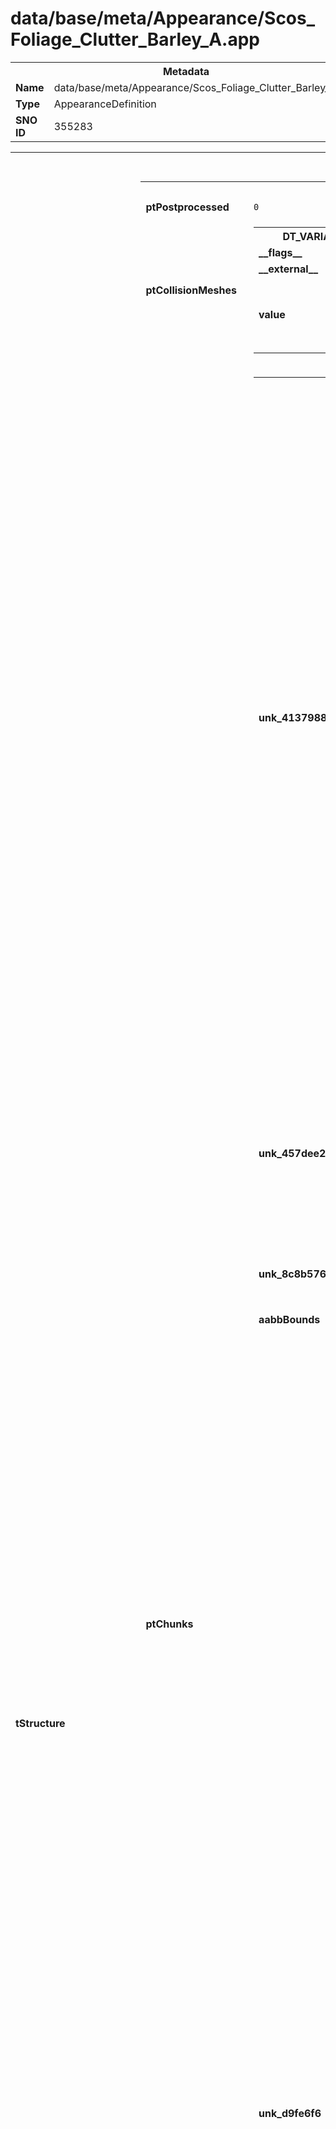 <h1>data/base/meta/Appearance/Scos_Foliage_Clutter_Barley_A.app</h1><table><tr><th colspan="100%">Metadata</th></tr><tr><td><b>Name</b></td><td>data/base/meta/Appearance/Scos_Foliage_Clutter_Barley_A.app</td></tr><tr><td><b>Type</b></td><td>AppearanceDefinition</td></tr><tr><td><b>SNO ID</b></td><td>355283</td></tr></table>

<table><tr><th colspan="100%">Fields</th></tr><tr><td><b>tStructure</b></td><td><table><tr><th colspan="100%">Structure</th></tr><tr><td><b>ptPostprocessed</b></td><td><code>0</code></td></tr><tr><td><b>ptCollisionMeshes</b></td><td><table><tr><th colspan="100%">DT_VARIABLEARRAY</th></tr><tr><td><b>__flags__</b></td><td><code>2097152</code></td></tr><tr><td><b>__external__</b></td><td><code>true</code></td></tr><tr><td><b>value</b></td><td><table><tr><th colspan="100%">CollisionMesh</th></tr><tr><td><b>dataOffset</b></td><td><code>0</code></td></tr><tr><td><b>dataSize</b></td><td><code>0</code></td></tr></table>

</td></tr></table>

</td></tr><tr><td><b>ptChunks</b></td><td><table><tr><th colspan="100%">GeoChunk</th></tr><tr><td><b>unk_4137988</b></td><td><table><tr><th colspan="100%">Type_d95af7ec</th></tr><tr><td><b>ptVertexElems</b></td><td><table><tr><th colspan="100%">VertexElem</th></tr><tr><td><b>nOffset</b></td><td><code>0</code></td></tr><tr><td><b>eSemantic</b></td><td><code>0</code></td></tr><tr><td><b>eFormat</b></td><td><code>1</code></td></tr></table>


<table><tr><th colspan="100%">VertexElem</th></tr><tr><td><b>eSemantic</b></td><td><code>1</code></td></tr><tr><td><b>eFormat</b></td><td><code>7</code></td></tr><tr><td><b>nOffset</b></td><td><code>12</code></td></tr></table>


<table><tr><th colspan="100%">VertexElem</th></tr><tr><td><b>eSemantic</b></td><td><code>9</code></td></tr><tr><td><b>eFormat</b></td><td><code>8</code></td></tr><tr><td><b>nOffset</b></td><td><code>16</code></td></tr></table>


<table><tr><th colspan="100%">VertexElem</th></tr><tr><td><b>eSemantic</b></td><td><code>10</code></td></tr><tr><td><b>eFormat</b></td><td><code>8</code></td></tr><tr><td><b>nOffset</b></td><td><code>20</code></td></tr></table>


</td></tr><tr><td><b>wEid</b></td><td><code>-1</code></td></tr><tr><td><b>vbid</b></td><td><code>-1</code></td></tr><tr><td><b>baid</b></td><td><code>-1</code></td></tr><tr><td><b>unk_4c43adc</b></td><td><code>0</code></td></tr><tr><td><b>fOptional</b></td><td><code>0</code></td></tr><tr><td><b>eVBFormat</b></td><td><code>15</code></td></tr><tr><td><b>dwVertStride</b></td><td><code>24</code></td></tr><tr><td><b>unk_aea647a</b></td><td><code>0</code>
<code>1</code>
<code>255</code>
<code>255</code>
<code>255</code>
<code>255</code>
<code>255</code>
<code>255</code>
<code>255</code>
<code>2</code>
<code>3</code>
</td></tr><tr><td><b>ptChunkVertices</b></td><td><table><tr><th colspan="100%">DT_VARIABLEARRAY</th></tr><tr><td><b>__flags__</b></td><td><code>4194305</code></td></tr><tr><td><b>__external__</b></td><td><code>true</code></td></tr><tr><td><b>value</b></td><td><table><tr><th colspan="100%">DT_BYTE</th></tr><tr><td><b>dataOffset</b></td><td><code>240</code></td></tr><tr><td><b>dataSize</b></td><td><code>9360</code></td></tr></table>

</td></tr></table>

</td></tr></table>


</td></tr><tr><td><b>unk_457dee2</b></td><td><table><tr><th colspan="100%">Type_5ebc726</th></tr><tr><td><b>unk_7ef82a3</b></td><td><table><tr><th colspan="100%">DT_VARIABLEARRAY</th></tr><tr><td><b>value</b></td><td><table><tr><th colspan="100%">DT_WORD</th></tr><tr><td><b>dataOffset</b></td><td><code>9600</code></td></tr><tr><td><b>dataSize</b></td><td><code>780</code></td></tr></table>

</td></tr><tr><td><b>__flags__</b></td><td><code>4194304</code></td></tr><tr><td><b>__external__</b></td><td><code>true</code></td></tr></table>

</td></tr><tr><td><b>ibid</b></td><td><code>-1</code></td></tr><tr><td><b>fOptional</b></td><td><code>0</code></td></tr></table>


</td></tr><tr><td><b>unk_8c8b576</b></td><td></td></tr><tr><td><b>aabbBounds</b></td><td><table><tr><th colspan="100%">AABB</th></tr><tr><td><b>wp</b></td><td>Vector(0.021484, -0.075439, 0.162354)</td></tr><tr><td><b>wvExt</b></td><td>Vector(1.025391, 0.948975, 0.432861)</td></tr></table>

</td></tr><tr><td><b>unk_d9fe6f6</b></td><td><table><tr><th colspan="100%">GeoSet</th></tr><tr><td><b>ptSubObjects</b></td><td><table><tr><th colspan="100%">SubObject</th></tr><tr><td><b>unk_eba16f</b></td><td><table><tr><th colspan="100%">DT_VARIABLEARRAY</th></tr><tr><td><b>__flags__</b></td><td><code>2097152</code></td></tr><tr><td><b>__external__</b></td><td><code>true</code></td></tr><tr><td><b>value</b></td><td><table><tr><th colspan="100%">DT_BYTE</th></tr><tr><td><b>dataSize</b></td><td><code>0</code></td></tr><tr><td><b>dataOffset</b></td><td><code>0</code></td></tr></table>

</td></tr></table>

</td></tr><tr><td><b>uDyesObj</b></td><td><code>0</code></td></tr><tr><td><b>tNameInfo</b></td><td><table><tr><th colspan="100%">SubObjectNameInfo</th></tr><tr><td><b>eType</b></td><td><code>0</code></td></tr><tr><td><b>dwFlags</b></td><td><code>0</code></td></tr><tr><td><b>dwState</b></td><td><code>0</code></td></tr><tr><td><b>dwSlotHash</b></td><td><code>0</code></td></tr><tr><td><b>unk_d9c73f4</b></td><td><code>0</code></td></tr><tr><td><b>dwDetailHash</b></td><td><code>0</code></td></tr><tr><td><b>unk_c15f7d2</b></td><td><code>0</code></td></tr><tr><td><b>unk_b0b7d46</b></td><td><code>0</code></td></tr><tr><td><b>unk_551fc93</b></td><td><code>0</code></td></tr><tr><td><b>dwStyle</b></td><td><code>0</code></td></tr><tr><td><b>unk_92fdd14</b></td><td><code>0</code></td></tr></table>

</td></tr><tr><td><b>dwSubObjectHash</b></td><td><code>2647028638</code></td></tr><tr><td><b>unk_45c6981</b></td><td><code>0</code></td></tr><tr><td><b>unk_a758781</b></td><td><code>0</code></td></tr><tr><td><b>unk_95f2e14</b></td><td><code>-1</code></td></tr><tr><td><b>dwShaderMapOverride</b></td><td><code>4294967295</code></td></tr><tr><td><b>ptClothData</b></td><td><table><tr><th colspan="100%">DT_VARIABLEARRAY</th></tr><tr><td><b>__flags__</b></td><td><code>2097152</code></td></tr><tr><td><b>__external__</b></td><td><code>true</code></td></tr><tr><td><b>value</b></td><td><table><tr><th colspan="100%">ClothData</th></tr><tr><td><b>dataOffset</b></td><td><code>0</code></td></tr><tr><td><b>dataSize</b></td><td><code>0</code></td></tr></table>

</td></tr></table>

</td></tr><tr><td><b>unk_d28c748</b></td><td><code>0</code></td></tr><tr><td><b>dwAbSize</b></td><td><code>0</code></td></tr><tr><td><b>nMaterialIndex</b></td><td><code>0</code></td></tr><tr><td><b>aabbBounds</b></td><td><table><tr><th colspan="100%">AABB</th></tr><tr><td><b>wp</b></td><td>Vector(0.021484, -0.075439, 0.162354)</td></tr><tr><td><b>wvExt</b></td><td>Vector(1.025391, 0.948975, 0.432861)</td></tr></table>

</td></tr><tr><td><b>unk_334eb2d</b></td><td><code>0</code></td></tr><tr><td><b>unk_87b4c64</b></td><td><code>0</code></td></tr><tr><td><b>wpFixedPointPosOffset</b></td><td>Vector(0.000000, 0.000000, 0.000000)</td></tr><tr><td><b>unk_a1b71f5</b></td><td><code>-1</code></td></tr><tr><td><b>ptShapes</b></td><td><table><tr><th colspan="100%">DT_VARIABLEARRAY</th></tr><tr><td><b>__flags__</b></td><td><code>2097152</code></td></tr><tr><td><b>__external__</b></td><td><code>true</code></td></tr><tr><td><b>value</b></td><td><table><tr><th colspan="100%">CollisionShape</th></tr><tr><td><b>dataOffset</b></td><td><code>0</code></td></tr><tr><td><b>dataSize</b></td><td><code>0</code></td></tr></table>

</td></tr></table>

</td></tr><tr><td><b>ptPostprocessed</b></td><td><code>0</code></td></tr><tr><td><b>ptSegments</b></td><td><table><tr><th colspan="100%">SubObjectSegment</th></tr><tr><td><b>pBoneIDs</b></td><td></td></tr><tr><td><b>nVertCount</b></td><td><code>390</code></td></tr><tr><td><b>nVertOffset</b></td><td><code>0</code></td></tr><tr><td><b>nIndexCount</b></td><td><code>390</code></td></tr><tr><td><b>nIndexOffset</b></td><td><code>0</code></td></tr></table>


</td></tr><tr><td><b>dwFlags</b></td><td><code>0</code></td></tr><tr><td><b>unk_26f39c1</b></td><td><table><tr><th colspan="100%">DT_VARIABLEARRAY</th></tr><tr><td><b>__flags__</b></td><td><code>2097152</code></td></tr><tr><td><b>__external__</b></td><td><code>true</code></td></tr><tr><td><b>value</b></td><td><table><tr><th colspan="100%">Type_72081710</th></tr><tr><td><b>dataOffset</b></td><td><code>32</code></td></tr><tr><td><b>dataSize</b></td><td><code>208</code></td></tr></table>

</td></tr></table>

</td></tr><tr><td><b>unk_79283f</b></td><td><code>0</code></td></tr><tr><td><b>nIndexBufferIndex</b></td><td><code>0</code></td></tr><tr><td><b>wpFixedPointPosScale</b></td><td>Vector(0.000000, 0.000000, 0.000000)</td></tr></table>


</td></tr><tr><td><b>unk_9d1d596</b></td><td></td></tr><tr><td><b>unk_79283f</b></td><td><code>0</code></td></tr><tr><td><b>unk_af1153d</b></td><td><code>0</code></td></tr><tr><td><b>unk_72aae9c</b></td><td><code>30.479999542236328</code></td></tr></table>


</td></tr></table>


</td></tr><tr><td><b>ptSceneData</b></td><td></td></tr><tr><td><b>unk_d8c9b68</b></td><td><code>1</code></td></tr><tr><td><b>wsBounds</b></td><td><table><tr><th colspan="100%">Sphere</th></tr><tr><td><b>wdRadius</b></td><td><code>1.2768070697784424</code></td></tr><tr><td><b>wpCenter</b></td><td>Vector(0.198199, -0.036109, 0.117550)</td></tr></table>

</td></tr><tr><td><b>aabbBounds</b></td><td><table><tr><th colspan="100%">AABB</th></tr><tr><td><b>wp</b></td><td>Vector(0.021484, -0.075439, 0.162354)</td></tr><tr><td><b>wvExt</b></td><td>Vector(1.025391, 0.948975, 0.432861)</td></tr></table>

</td></tr><tr><td><b>ptCollisionCapsules</b></td><td><table><tr><th colspan="100%">DT_VARIABLEARRAY</th></tr><tr><td><b>__flags__</b></td><td><code>2097152</code></td></tr><tr><td><b>__external__</b></td><td><code>true</code></td></tr><tr><td><b>value</b></td><td><table><tr><th colspan="100%">CollisionCapsule</th></tr><tr><td><b>dataOffset</b></td><td><code>0</code></td></tr><tr><td><b>dataSize</b></td><td><code>0</code></td></tr></table>

</td></tr></table>

</td></tr><tr><td><b>ptBoneData</b></td><td></td></tr><tr><td><b>dwFlags</b></td><td><code>1</code></td></tr><tr><td><b>unk_6bd8898</b></td><td><code>0</code></td></tr></table>

</td></tr><tr><td><b>ptAppearanceLooks</b></td><td><table><tr><th colspan="100%">AppearanceLook</th></tr><tr><td><b>szLookName</b></td><td><code>67399014</code></td></tr></table>


</td></tr><tr><td><b>ptAppearanceMaterials</b></td><td><table><tr><th colspan="100%">AppearanceMaterial</th></tr><tr><td><b>dwMaterialHash</b></td><td><code>3580672796</code></td></tr><tr><td><b>unk_cf782ad</b></td><td><code>0</code></td></tr><tr><td><b>unk_551fc93</b></td><td><code>0</code></td></tr><tr><td><b>ptSOAs</b></td><td><table><tr><th colspan="100%">SubObjectAppearance</th></tr><tr><td><b>unk_3f71565</b></td><td></td></tr><tr><td><b>snoMaterial</b></td><td><a href="..\Material\Scos_Foliage_Clutter_Barley_A (LOD0-1 Atlas).mat">[DT_SNO] Material: "Scos_Foliage_Clutter_Barley_A (LOD0-1 Atlas)"</a></td></tr><tr><td><b>arVariantMaterials</b></td><td></td></tr><tr><td><b>dwFlags</b></td><td><code>3</code></td></tr></table>


</td></tr></table>


</td></tr><tr><td><b>arLookVariantMap</b></td><td></td></tr><tr><td><b>dwLookVariant</b></td><td><code>4294967295</code></td></tr><tr><td><b>unk_9a6abe3</b></td><td><code>1</code></td></tr><tr><td><b>dwFlags</b></td><td><code>266368</code></td></tr><tr><td><b>tFoliageSettings</b></td><td><table><tr><th colspan="100%">FoliageSettings</th></tr><tr><td><b>flRadiusRatio</b></td><td><code>1</code></td></tr><tr><td><b>unk_bf229f9</b></td><td><code>5</code></td></tr><tr><td><b>flExplosionFactor</b></td><td><code>1</code></td></tr><tr><td><b>flFrequency</b></td><td><code>1</code></td></tr><tr><td><b>unk_620b5c3</b></td><td><code>-1</code></td></tr><tr><td><b>flDampingRatio</b></td><td><code>0.30000001192092896</code></td></tr><tr><td><b>unk_d7a231e</b></td><td><code>1</code></td></tr></table>

</td></tr><tr><td><b>unk_4f51617</b></td><td><table><tr><th colspan="100%">Type_9c9af4b3</th></tr><tr><td><b>dwType</b></td><td><code>2627400883</code></td></tr><tr><td><b>dwPad</b></td><td><code>0</code></td></tr><tr><td><b>tParams</b></td><td><table><tr><th colspan="100%">Type_3eb29877</th></tr><tr><td><b>unk_ff313c4</b></td><td><code>6</code></td></tr><tr><td><b>unk_7f97996</b></td><td><code>6</code></td></tr><tr><td><b>unk_f62de34</b></td><td><code>1</code></td></tr><tr><td><b>unk_d445d58</b></td><td><code>0</code>
<code>0.005893240217119455</code>
<code>0.028865298256278038</code>
<code>0.07243669778108597</code>
<code>0.11795400083065033</code>
<code>0.15076901018619537</code>
<code>0.17245900630950928</code>
<code>0.18649601936340332</code>
<code>0.19518901407718658</code>
<code>0.20000000298023224</code>
</td></tr><tr><td><b>unk_b06b705</b></td><td><code>0.5</code></td></tr><tr><td><b>unk_2e7a7c5</b></td><td><code>0.30480000376701355</code></td></tr><tr><td><b>unk_aa2e6cd</b></td><td><table><tr><th colspan="100%">Type_5e641340</th></tr><tr><td><b>unk_289ce5b</b></td><td><code>0</code>
<code>0.016600599512457848</code>
<code>0.09728030115365982</code>
<code>0.0920225977897644</code>
<code>0.07133019715547562</code>
<code>0.06929370015859604</code>
<code>0.11143600195646286</code>
<code>0.23194199800491333</code>
<code>0.2972410321235657</code>
<code>0.3110179901123047</code>
</td></tr><tr><td><b>unk_9b6930e</b></td><td><code>0</code>
<code>0.018445201218128204</code>
<code>0.10808899998664856</code>
<code>0.10224700719118118</code>
<code>0.07925570011138916</code>
<code>0.07699299603700638</code>
<code>0.12381800264120102</code>
<code>0.25771400332450867</code>
<code>0.330267995595932</code>
<code>0.3455750048160553</code>
</td></tr><tr><td><b>unk_adb2ad0</b></td><td><code>0.05000000447034836</code></td></tr><tr><td><b>unk_2982e8d</b></td><td><code>0</code></td></tr><tr><td><b>unk_3167e4b</b></td><td><code>0</code></td></tr><tr><td><b>fRollSpeed</b></td><td><code>0</code></td></tr><tr><td><b>unk_c874a5e</b></td><td><code>0</code>
<code>0.008925733156502247</code>
<code>0.052305206656455994</code>
<code>0.049478188157081604</code>
<code>0.038352373987436295</code>
<code>0.03725753352046013</code>
<code>0.05991606414318085</code>
<code>0.12470953166484833</code>
<code>0.1598188281059265</code>
<code>0.16722609102725983</code>
</td></tr><tr><td><b>unk_4c6f9cb</b></td><td><code>0</code>
<code>0.008300320245325565</code>
<code>0.04864009842276573</code>
<code>0.0460112988948822</code>
<code>0.03566509857773781</code>
<code>0.0346468985080719</code>
<code>0.05571789667010307</code>
<code>0.11597099900245667</code>
<code>0.14861999452114105</code>
<code>0.15550899505615234</code>
</td></tr><tr><td><b>unk_35f98b0</b></td><td><code>0</code>
<code>0.007366550154983997</code>
<code>0.036081600934267044</code>
<code>0.09054579585790634</code>
<code>0.14744199812412262</code>
<code>0.18846102058887482</code>
<code>0.2155729979276657</code>
<code>0.23312000930309296</code>
<code>0.24398602545261383</code>
<code>0.25</code>
</td></tr><tr><td><b>unk_a31c055</b></td><td><code>0</code></td></tr><tr><td><b>unk_d58a0e0</b></td><td><code>0.5</code></td></tr></table>


<table><tr><th colspan="100%">Type_5e641340</th></tr><tr><td><b>unk_c874a5e</b></td><td><code>0</code>
<code>0</code>
<code>0</code>
<code>0</code>
<code>0</code>
<code>0</code>
<code>0</code>
<code>0</code>
<code>0</code>
<code>0</code>
</td></tr><tr><td><b>unk_4c6f9cb</b></td><td><code>0</code>
<code>0.05902159959077835</code>
<code>0.16278602182865143</code>
<code>0.17324700951576233</code>
<code>0.15073999762535095</code>
<code>0.11180499941110611</code>
<code>0.07615839689970016</code>
<code>0.051924798637628555</code>
<code>0.03886039927601814</code>
<code>0.034906599670648575</code>
</td></tr><tr><td><b>unk_adb2ad0</b></td><td><code>1</code></td></tr><tr><td><b>fRollSpeed</b></td><td><code>0</code></td></tr><tr><td><b>unk_a31c055</b></td><td><code>0</code></td></tr><tr><td><b>unk_289ce5b</b></td><td><code>0</code>
<code>0.05902159959077835</code>
<code>0.16278602182865143</code>
<code>0.17324700951576233</code>
<code>0.15073999762535095</code>
<code>0.11180499941110611</code>
<code>0.07615839689970016</code>
<code>0.051924798637628555</code>
<code>0.03886039927601814</code>
<code>0.034906599670648575</code>
</td></tr><tr><td><b>unk_35f98b0</b></td><td><code>0</code>
<code>0.00788160040974617</code>
<code>0.036264099180698395</code>
<code>0.09466610103845596</code>
<code>0.18997301161289215</code>
<code>0.3024720251560211</code>
<code>0.39309999346733093</code>
<code>0.451324999332428</code>
<code>0.48443904519081116</code>
<code>0.5</code>
</td></tr><tr><td><b>unk_9b6930e</b></td><td><code>0</code>
<code>0.029510799795389175</code>
<code>0.08139310032129288</code>
<code>0.08662349730730057</code>
<code>0.07536999881267548</code>
<code>0.055902499705553055</code>
<code>0.03807919844985008</code>
<code>0.025962399318814278</code>
<code>0.01943020150065422</code>
<code>0.017453299835324287</code>
</td></tr><tr><td><b>unk_2982e8d</b></td><td><code>0</code></td></tr><tr><td><b>unk_3167e4b</b></td><td><code>0</code></td></tr><tr><td><b>unk_d58a0e0</b></td><td><code>0.5</code></td></tr></table>


</td></tr><tr><td><b>unk_3c134fc</b></td><td><code>0</code></td></tr><tr><td><b>unk_a9640f2</b></td><td><code>0</code></td></tr><tr><td><b>unk_7c69197</b></td><td><code>1</code></td></tr><tr><td><b>unk_ba61ab4</b></td><td><code>32</code></td></tr><tr><td><b>unk_9c2857b</b></td><td><code>0</code></td></tr><tr><td><b>unk_824f481</b></td><td><code>0</code>
<code>0.06965120136737823</code>
<code>0.22643500566482544</code>
<code>0.3890610337257385</code>
<code>0.49078500270843506</code>
<code>0.501006007194519</code>
<code>0.4694270193576813</code>
<code>0.42004701495170593</code>
<code>0.3814840018749237</code>
<code>0.3700000047683716</code>
<code>0</code>
<code>0.20895399153232574</code>
<code>0.6793040037155151</code>
<code>1.167180061340332</code>
<code>1.472350001335144</code>
<code>1.5030200481414795</code>
<code>1.4082800149917603</code>
<code>1.2601399421691895</code>
<code>1.1444499492645264</code>
<code>1.1100000143051147</code>
<code>0</code>
<code>0.27860501408576965</code>
<code>0.9057379961013794</code>
<code>1.556249976158142</code>
<code>1.9631400108337402</code>
<code>2.0040299892425537</code>
<code>1.8777101039886475</code>
<code>1.680190086364746</code>
<code>1.52593994140625</code>
<code>1.4800000190734863</code>
<code>0</code>
<code>0.523169994354248</code>
<code>1.72530996799469</code>
<code>2.541520118713379</code>
<code>2.722249984741211</code>
<code>2.6435999870300293</code>
<code>2.462589979171753</code>
<code>2.2718300819396973</code>
<code>2.1514599323272705</code>
<code>2.117500066757202</code>
<code>0</code>
<code>0.4280479848384857</code>
<code>1.411620020866394</code>
<code>2.079430103302002</code>
<code>2.227289915084839</code>
<code>2.16294002532959</code>
<code>2.0148398876190186</code>
<code>1.8587700128555298</code>
<code>1.760279893875122</code>
<code>1.7325000762939453</code>
<code>0</code>
<code>0.38048702478408813</code>
<code>1.254770040512085</code>
<code>1.8483800888061523</code>
<code>1.9798200130462646</code>
<code>1.9226200580596924</code>
<code>1.790969967842102</code>
<code>1.6522400379180908</code>
<code>1.5647000074386597</code>
<code>1.5399999618530273</code>
<code>0</code>
<code>1.1414600610733032</code>
<code>3.764319896697998</code>
<code>5.545140266418457</code>
<code>5.939450263977051</code>
<code>5.767849922180176</code>
<code>5.372920036315918</code>
<code>4.956719875335693</code>
<code>4.694089889526367</code>
<code>4.619999885559082</code>
<code>0.14000000059604645</code>
<code>0.18469999730587006</code>
<code>0.30404701828956604</code>
<code>0.6066660284996033</code>
<code>0.8006799817085266</code>
<code>0.8919960260391235</code>
<code>0.943665087223053</code>
<code>0.9743160605430603</code>
<code>0.9917380213737488</code>
<code>1</code>
<code>0</code>
<code>0.0014407800044864416</code>
<code>0.006226510275155306</code>
<code>0.015227898955345154</code>
<code>0.029644601047039032</code>
<code>0.051194801926612854</code>
<code>0.0824705958366394</code>
<code>0.1276720017194748</code>
<code>0.1943640112876892</code>
<code>0.30000001192092896</code>
<code>0</code>
<code>0.001443670131266117</code>
<code>0.006241360679268837</code>
<code>0.01527009904384613</code>
<code>0.029737399891018867</code>
<code>0.051370199769735336</code>
<code>0.08276680111885071</code>
<code>0.12811501324176788</code>
<code>0.1948850154876709</code>
<code>0.30000001192092896</code>
</td></tr><tr><td><b>unk_c871110</b></td><td><code>0.806092381477356</code></td></tr><tr><td><b>unk_f327081</b></td><td><code>1</code></td></tr><tr><td><b>unk_88fa583</b></td><td><table><tr><th colspan="100%">Type_c06b59d9</th></tr><tr><td><b>unk_92ab59f</b></td><td><code>1</code></td></tr><tr><td><b>fTwitch</b></td><td><code>0.75</code></td></tr><tr><td><b>unk_a9ca82f</b></td><td><code>0.30000001192092896</code></td></tr><tr><td><b>unk_a60e772</b></td><td><code>0</code>
<code>0.0053302813321352005</code>
<code>0.022889990359544754</code>
<code>0.022779226303100586</code>
<code>0.01763993501663208</code>
<code>0.01693176105618477</code>
<code>0.026213379576802254</code>
<code>0.05846765264868736</code>
<code>0.0763213038444519</code>
<code>0.0799642875790596</code>
</td></tr><tr><td><b>unk_143d2e7</b></td><td><code>0</code>
<code>0.0029466201085597277</code>
<code>0.01443259883671999</code>
<code>0.036218300461769104</code>
<code>0.058976802974939346</code>
<code>0.07538460195064545</code>
<code>0.08622939884662628</code>
<code>0.09324819594621658</code>
<code>0.0975944995880127</code>
<code>0.10000000149011612</code>
</td></tr><tr><td><b>unk_9aba5bf</b></td><td><code>0.5</code>
<code>0.4444440007209778</code>
<code>0.38888901472091675</code>
<code>0.33333301544189453</code>
<code>0.2777779996395111</code>
<code>0.2222220003604889</code>
<code>0.16666701436042786</code>
<code>0.11111100018024445</code>
<code>0.05555560067296028</code>
<code>0</code>
</td></tr></table>


<table><tr><th colspan="100%">Type_c06b59d9</th></tr><tr><td><b>fTwitch</b></td><td><code>0.75</code></td></tr><tr><td><b>unk_a9ca82f</b></td><td><code>0.2940000295639038</code></td></tr><tr><td><b>unk_a60e772</b></td><td><code>0</code>
<code>0.005028590094298124</code>
<code>0.021594349294900894</code>
<code>0.021489830687642097</code>
<code>0.016641439869999886</code>
<code>0.015973348170518875</code>
<code>0.024729611352086067</code>
<code>0.05515844374895096</code>
<code>0.0720013827085495</code>
<code>0.0754380002617836</code>
</td></tr><tr><td><b>unk_143d2e7</b></td><td><code>0</code>
<code>0</code>
<code>0</code>
<code>0</code>
<code>0</code>
<code>0</code>
<code>0</code>
<code>0</code>
<code>0</code>
<code>0</code>
</td></tr><tr><td><b>unk_9aba5bf</b></td><td><code>0.5</code>
<code>0.4444440007209778</code>
<code>0.38888901472091675</code>
<code>0.33333301544189453</code>
<code>0.2777779996395111</code>
<code>0.2222220003604889</code>
<code>0.16666701436042786</code>
<code>0.11111100018024445</code>
<code>0.05555560067296028</code>
<code>0</code>
</td></tr><tr><td><b>unk_92ab59f</b></td><td><code>1</code></td></tr></table>


</td></tr><tr><td><b>unk_3ee7b7</b></td><td><code>0</code>
<code>0.020614782348275185</code>
<code>0.05685708671808243</code>
<code>0.060510728508234024</code>
<code>0.05264963209629059</code>
<code>0.03905067220330238</code>
<code>0.026600230485200882</code>
<code>0.018136058002710342</code>
<code>0.013572988100349903</code>
<code>0.012191999703645706</code>
</td></tr><tr><td><b>unk_567053e</b></td><td><code>0.4000000059604645</code></td></tr><tr><td><b>unk_233b257</b></td><td><code>0.199951171875</code></td></tr><tr><td><b>unk_5c5414</b></td><td><code>0</code></td></tr><tr><td><b>unk_22c4571</b></td><td>Vector(0.000000, 0.000000, 0.000000)</td></tr><tr><td><b>unk_5d3f708</b></td><td><code>0</code></td></tr><tr><td><b>unk_420899</b></td><td><code>30</code></td></tr><tr><td><b>unk_8866055</b></td><td><code>0</code></td></tr><tr><td><b>unk_9938ef6</b></td><td><code>0.0010000000474974513</code></td></tr><tr><td><b>unk_ddcd73</b></td><td><code>0.5</code></td></tr><tr><td><b>unk_210514c</b></td><td><code>-0.5</code></td></tr><tr><td><b>unk_3c133fe</b></td><td><code>0</code></td></tr><tr><td><b>unk_f7ea482</b></td><td><code>0.5</code></td></tr><tr><td><b>unk_5c5413</b></td><td><code>0</code></td></tr><tr><td><b>unk_5cf80a3</b></td><td><code>0</code>
<code>0.02011433243751526</code>
<code>0.08637727051973343</code>
<code>0.08595939725637436</code>
<code>0.06656588613986969</code>
<code>0.0638933926820755</code>
<code>0.09891857951879501</code>
<code>0.2206331491470337</code>
<code>0.28800493478775024</code>
<code>0.3017520308494568</code>
</td></tr><tr><td><b>unk_c1eed76</b></td><td><code>9</code></td></tr><tr><td><b>unk_c08eb6c</b></td><td><code>3</code></td></tr><tr><td><b>unk_94608ec</b></td><td><code>1.6404199600219727</code></td></tr><tr><td><b>unk_8866153</b></td><td><code>0</code></td></tr><tr><td><b>unk_b3ec27e</b></td><td><code>0</code></td></tr></table>

</td></tr></table>


</td></tr><tr><td><b>unk_6c10d1</b></td><td></td></tr><tr><td><b>flDeformationScale</b></td><td><code>1</code></td></tr></table>

